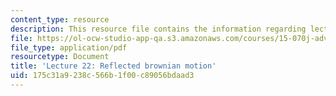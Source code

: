 ```yaml
---
content_type: resource
description: This resource file contains the information regarding lecture 22.
file: https://ol-ocw-studio-app-qa.s3.amazonaws.com/courses/15-070j-advanced-stochastic-processes-fall-2013/175c31a9238c566b1f00c89056bdaad3_MIT15_070JF13_Lec22.pdf
file_type: application/pdf
resourcetype: Document
title: 'Lecture 22: Reflected brownian motion'
uid: 175c31a9-238c-566b-1f00-c89056bdaad3
---
```

